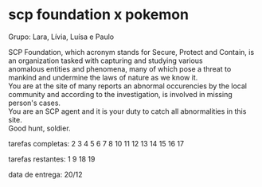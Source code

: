 # scp foundation x pokemon
<p>Grupo: Lara, Lívia, Luísa e Paulo</p>
<p>SCP Foundation, which acronym stands for Secure, Protect and Contain, is an organization tasked with capturing and studying various<br>anomalous entities and phenomena, many of which pose a threat to mankind and undermine the laws of nature as we know it.<br>You are at the site of many reports an abnormal occurencies by the local community and according to the investigation, is involved in missing person's cases.<br>You are an SCP agent and it is your duty to catch all abnormalities in this site.<br>Good hunt, soldier.</p>

<p>tarefas completas: 2 3 4 5 6 7 8 10 11 12 13 14 15 16 17</p>
<p>tarefas restantes: 1 9 18 19</p>
<p>data de entrega: 20/12</p>

